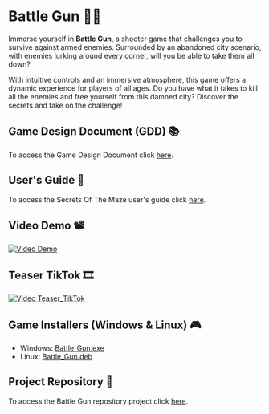 # Battle Gun 🔫💥
Immerse yourself in **Battle Gun**, a shooter game that challenges you to survive against armed enemies. Surrounded by an abandoned city scenario, with enemies lurking around every corner, will you be able to take them all down?

With intuitive controls and an immersive atmosphere, this game offers a dynamic experience for players of all ages. Do you have what it takes to kill all the enemies and free yourself from this damned city? Discover the secrets and take on the challenge!

## Game Design Document (GDD) 📚
To access the Game Design Document click [here](https://docs.google.com/document/d/1S2x0769RUKKgoYsBhAJkZDPssDdg8__NdlXIfzj8py8/edit?usp=sharing).

## User's Guide 🦮
To access the Secrets Of The Maze user's guide click [here](https://docs.google.com/document/d/1S2x0769RUKKgoYsBhAJkZDPssDdg8__NdlXIfzj8py8/edit?usp=sharing).

## Video Demo 📽️
[![Video Demo](miniatura)](link_videoDemo)

## Teaser TikTok 🎞
[![Video Teaser_TikTok](miniatura)](link_videoTeaserTikTok)

## Game Installers (Windows & Linux) 🎮
- Windows: [Battle_Gun.exe](https://drive.google.com/file/d/1cXgUCcQEEpGz1SVAmvMIHZxH_jX8AEbr/view?usp=sharing)
- Linux: [Battle_Gun.deb](https://drive.google.com/file/d/1cXgUCcQEEpGz1SVAmvMIHZxH_jX8AEbr/view?usp=sharing)

## Project Repository 🔗
To access the Battle Gun repository project click [here](link_gitlab).
